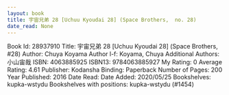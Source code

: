 ```yaml
---
layout: book
title: 宇宙兄弟 28 [Uchuu Kyoudai 28] (Space Brothers,  no. 28)
date_read: None
---
```


Book Id: 28937910
Title: 宇宙兄弟 28 [Uchuu Kyoudai 28] (Space Brothers, #28)
Author: Chuya Koyama
Author l-f: Koyama, Chuya
Additional Authors: 小山宙哉
ISBN: 4063885925
ISBN13: 9784063885927
My Rating: 0
Average Rating: 4.61
Publisher: Kodansha
Binding: Paperback
Number of Pages: 200
Year Published: 2016
Date Read: 
Date Added: 2020/05/25
Bookshelves: kupka-wstydu
Bookshelves with positions: kupka-wstydu (#1454)

